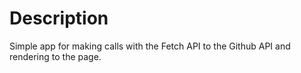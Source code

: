 # Description

Simple app for making calls with the Fetch API to the Github API and rendering to the page.
